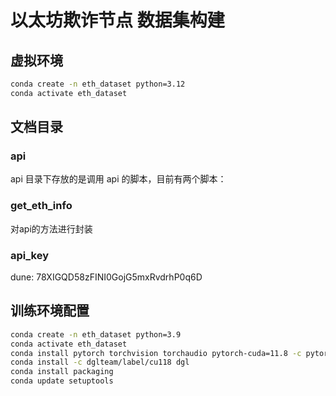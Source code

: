 # 以太坊欺诈节点 数据集构建

## 虚拟环境
```bash
conda create -n eth_dataset python=3.12
conda activate eth_dataset
```

## 文档目录
### api
api 目录下存放的是调用 api 的脚本，目前有两个脚本：

### get_eth_info
对api的方法进行封装

### api_key
dune: 78XIGQD58zFINI0GojG5mxRvdrhP0q6D

## 训练环境配置
```bash
conda create -n eth_dataset python=3.9
conda activate eth_dataset
conda install pytorch torchvision torchaudio pytorch-cuda=11.8 -c pytorch -c nvidia
conda install -c dglteam/label/cu118 dgl
conda install packaging
conda update setuptools
```

